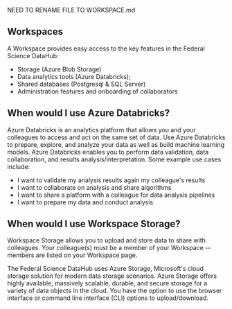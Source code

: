 NEED TO RENAME FILE TO WORKSPACE.md
## Workspaces

A Workspace provides easy access to the key features in the Federal Science DataHub:
- Storage (Azure Blob Storage)
- Data analytics tools (Azure Databricks); 
- Shared databases (Postgresql & SQL Server)
- Administration features and onboarding of collaborators

## When would I use Azure Databricks?

Azure Databricks is an analytics platform that allows you and your colleagues to access and act on the same set of data. Use Azure Databricks to prepare, explore, and analyze your data as well as build machine learning models. Azure Databricks enables you to perform data validation, data collaboration, and results analysis/interpretation. Some example use cases include:

- I want to validate my analysis results again my colleague's results
- I want to collaborate on analysis and share algorithms
- I want to share a platform with a colleague for data analysis pipelines
- I want to prepare my data and conduct analysis

## When would I use Workspace Storage?

Workspace Storage allows you to upload and store data to share with colleagues. Your colleague(s) must be a member of your Workspace -- members are listed on your Workspace page.

The Federal Science DataHub uses Azure Storage, Microsoft's cloud storage solution for modern data storage scenarios. Azure Storage offers highly available, massively scalable, durable, and secure storage for a variety of data objects in the cloud. You have the option to use the browser interface or command line interface (CLI) options to upload/download.
